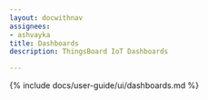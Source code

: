 ```yaml
---
layout: docwithnav
assignees:
- ashvayka
title: Dashboards
description: ThingsBoard IoT Dashboards

---
```


{% include docs/user-guide/ui/dashboards.md %}